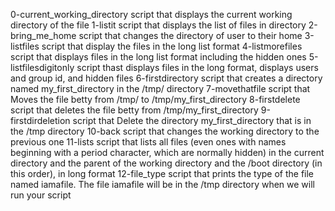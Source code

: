 0-current_working_directory script that displays the current working directory of the file
1-listit script that displays the list of files in directory
2-bring_me_home script that changes the directory of user to their home
3-listfiles script that display the files in the long list format
4-listmorefiles script that displays files in the long list format including the hidden ones
5-listfilesdigitonly script thast displays files in the long format, displays users and group id, and hidden files
6-firstdirectory script that creates a directory named my_first_directory in the /tmp/ directory
7-movethatfile script that Moves the file betty from /tmp/ to /tmp/my_first_directory
8-firstdelete script that deletes the file betty from /tmp/my_first_directory
9-firstdirdeletion script that Delete the directory my_first_directory that is in the /tmp directory
10-back script that changes the working directory to the previous one
11-lists script that lists all files (even ones with names beginning with a period character, which are normally hidden) in the current directory and the parent of the working directory and the /boot directory (in this order), in long format
12-file_type script that prints the type of the file named iamafile. The file iamafile will be in the /tmp directory when we will run your script
